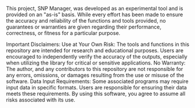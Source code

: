 This project, SNP Manager, was developed as an experimental tool and is provided on an "as-is" basis. While every effort has been made to ensure the accuracy and reliability of the functions and tools provided, no guarantees or warranties are given regarding their performance, correctness, or fitness for a particular purpose.

Important Disclaimers:
Use at Your Own Risk: The tools and functions in this repository are intended for research and educational purposes. Users are encouraged to independently verify the accuracy of the outputs, especially when utilizing the library for critical or sensitive applications.
No Warranty: The author, and any contributors to this repository are not responsible for any errors, omissions, or damages resulting from the use or misuse of the software.
Data Input Requirements: Some associated programs may require input data in specific formats. Users are responsible for ensuring their data meets these requirements. 
By using this software, you agree to assume all risks associated with its use.
